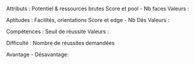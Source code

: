 Attributs :
Potentiel & ressources brutes
Score et pool - Nb faces
Valeurs : 

Aptitudes : 
Facilités, orientations 
Score et edge - Nb Dés
Valeurs : 

Compétences : 
Seuil de réussite 
Valeurs : 

Difficulté : 
Nombre de réussites demandées 

Avantage - Désavantage: 



